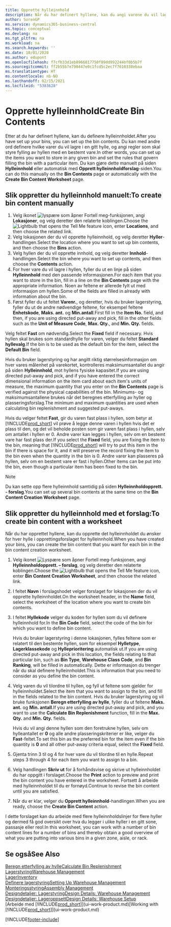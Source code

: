 ```yaml
---
title: Opprette hylleinnhold
description: Når du har definert hyllene, kan du angi varene du vil lagre i dem, og definere regler som kontrollerer hvor ofte hyller skal fylles på igjen.
author: SorenGP
ms.service: dynamics365-business-central
ms.topic: conceptual
ms.devlang: na
ms.tgt_pltfrm: na
ms.workload: na
ms.search.keywords: ''
ms.date: 10/01/2020
ms.author: edupont
ms.openlocfilehash: f7cfb33d1eb8966817750f89dd992244bf0b5b7f
ms.sourcegitcommit: ff2b55b7e790447e0c1fcd5c2ec7f7610338ebaa
ms.translationtype: HT
ms.contentlocale: nb-NO
ms.lasthandoff: 02/15/2021
ms.locfileid: "5383628"
---
```

# <a name="create-bin-contents"></a><span data-ttu-id="c0dfa-103">Opprette hylleinnhold</span><span class="sxs-lookup"><span data-stu-id="c0dfa-103">Create Bin Contents</span></span>

<span data-ttu-id="c0dfa-104">Etter at du har definert hyllene, kan du definere hylleinnholdet.</span><span class="sxs-lookup"><span data-stu-id="c0dfa-104">After you have set up your bins, you can set up the bin contents.</span></span> <span data-ttu-id="c0dfa-105">Du kan med andre ord definere hvilke varer du vil lagre i en gitt hylle, og angi regler som skal styre fylling av hyllen med en bestemt vare.</span><span class="sxs-lookup"><span data-stu-id="c0dfa-105">In other words, you can set up the items you want to store in any given bin and set the rules that govern filling the bin with a particular item.</span></span> <span data-ttu-id="c0dfa-106">Du kan gjøre dette manuelt på siden **Hylleinnhold** eller automatisk med **Opprett hylleinnholdforslag**-siden.</span><span class="sxs-lookup"><span data-stu-id="c0dfa-106">You can do this manually on the **Bin Contents** page or automatically with the **Create Bin Content Worksheet** page.</span></span>

## <a name="to-create-bin-content-manually"></a><span data-ttu-id="c0dfa-107">Slik oppretter du hylleinnhold manuelt:</span><span class="sxs-lookup"><span data-stu-id="c0dfa-107">To create bin content manually</span></span>

1. <span data-ttu-id="c0dfa-108">Velg ikonet ![lyspære som åpner Fortell meg-funksjonen](media/ui-search/search_small.png "Fortell hva du vil gjøre"), angi **Lokasjoner**, og velg deretter den relaterte koblingen.</span><span class="sxs-lookup"><span data-stu-id="c0dfa-108">Choose the ![Lightbulb that opens the Tell Me feature](media/ui-search/search_small.png "Tell me what you want to do") icon, enter **Locations**, and then choose the related link.</span></span>  
2. <span data-ttu-id="c0dfa-109">Velg lokasjonen der du vil opprette hylleinnhold, og velg deretter **Hyller**-handlingen.</span><span class="sxs-lookup"><span data-stu-id="c0dfa-109">Select the location where you want to set up bin contents,  and then choose the **Bins** action.</span></span>  
3. <span data-ttu-id="c0dfa-110">Velg hyllen der du vil opprette innhold, og velg deretter **Innhold**-handlingen.</span><span class="sxs-lookup"><span data-stu-id="c0dfa-110">Select the bin where you want to set up contents, and then choose the **Contents** action.</span></span>  
4. <span data-ttu-id="c0dfa-111">For hver vare du vil lagre i hyllen, fyller du ut en linje på siden **Hylleinnhold** med den passende informasjonen.</span><span class="sxs-lookup"><span data-stu-id="c0dfa-111">For each item that you want to store in the bin, fill in a line on the **Bin Contents** page with the appropriate information.</span></span> <span data-ttu-id="c0dfa-112">Noen av feltene er allerede fylt ut med informasjon om hyllen.</span><span class="sxs-lookup"><span data-stu-id="c0dfa-112">Some of the fields are filled in already with information about the bin.</span></span>  
5. <span data-ttu-id="c0dfa-113">Først fyller du ut feltet **Varenr.**, og deretter, hvis du bruker lagerstyring, fyller du ut de andre nødvendige feltene, for eksempel feltene **Enhetskode**, **Maks. ant.** og **Min.antall**.</span><span class="sxs-lookup"><span data-stu-id="c0dfa-113">First fill in the **Item No.** field, and then, if you are using directed put-away and pick, fill in the other fields such as the **Unit of Measure Code**, **Max. Qty.**, and **Min. Qty.** fields.</span></span>  

<span data-ttu-id="c0dfa-114">Velg feltet **Fast** om nødvendig.</span><span class="sxs-lookup"><span data-stu-id="c0dfa-114">Select the **Fixed** field if necessary.</span></span> <span data-ttu-id="c0dfa-115">Hvis hyllen skal brukes som standardhylle for varen, velger du feltet **Standard hyllevalg**.</span><span class="sxs-lookup"><span data-stu-id="c0dfa-115">If the bin is to be used as the default bin for the item, select the **Default Bin** field.</span></span>  

<span data-ttu-id="c0dfa-116">Hvis du bruker lagerstyring og har angitt riktig størrelsesinformasjon om hver vares målenhet på varekortet, kontrolleres maksimumsantallet du angir på siden **Hylleinnhold**, mot hyllens fysiske kapasitet.</span><span class="sxs-lookup"><span data-stu-id="c0dfa-116">If you are using directed put-away and pick, and if you have entered the correct dimensional information on the item card about each item's units of measure, the maximum quantity that you enter on the **Bin Contents** page is verified against the physical capabilities of the bin.</span></span> <span data-ttu-id="c0dfa-117">Minimums- og maksimumsantallene brukes når det beregnes etterfylling av hyller og plasseringsforslag.</span><span class="sxs-lookup"><span data-stu-id="c0dfa-117">The minimum and maximum quantities are used when calculating bin replenishment and suggested put-aways.</span></span>  

<span data-ttu-id="c0dfa-118">Hvis du velger feltet **Fast**, gir du varen fast plass i hyllen, som betyr at [!INCLUDE[prod_short](includes/prod_short.md)] vil prøve å legge denne varen i hyllen hvis det er plass til den, og det vil beholde posten som gir varen fast plass i hyllen, selv om antallet i hyllen er 0. Andre varer kan legges i hyllen, selv om en bestemt vare har fast plass der.</span><span class="sxs-lookup"><span data-stu-id="c0dfa-118">If you select the **Fixed** field, you are fixing the item to the bin, meaning that [!INCLUDE[prod_short](includes/prod_short.md)] will try to put this item in the bin if there is space for it, and it will preserve the record fixing the item to the bin even when the quantity in the bin is 0.</span></span> <span data-ttu-id="c0dfa-119">Andre varer kan plasseres på hyllen, selv om en bestemt vare er fast i hyllen.</span><span class="sxs-lookup"><span data-stu-id="c0dfa-119">Other items can be put into the bin, even though a particular item has been fixed to the bin.</span></span>  

> [!NOTE]  
> <span data-ttu-id="c0dfa-120">Du kan sette opp flere hylleinnhold samtidig på siden **Hylleinnholdopprett. - forslag**.</span><span class="sxs-lookup"><span data-stu-id="c0dfa-120">You can set up several bin contents at the same time on the **Bin Content Creation Worksheet** page.</span></span>  

## <a name="to-create-bin-content-with-a-worksheet"></a><span data-ttu-id="c0dfa-121">Slik oppretter du hylleinnhold med et forslag:</span><span class="sxs-lookup"><span data-stu-id="c0dfa-121">To create bin content with a worksheet</span></span>

<span data-ttu-id="c0dfa-122">Når du har opprettet hyllene, kan du opprette det hylleinnholdet du ønsker for hver hylle i opprettingsforslaget for hylleinnhold.</span><span class="sxs-lookup"><span data-stu-id="c0dfa-122">When you have created your bins, you can create the bin content that you want for each bin in the bin content creation worksheet.</span></span>

1. <span data-ttu-id="c0dfa-123">Velg ikonet ![Lyspære som åpner Fortell meg-funksjonen](media/ui-search/search_small.png "Fortell hva du vil gjøre"), angi **Hylleinnholdopprett. – forslag**, og velg deretter den relaterte koblingen.</span><span class="sxs-lookup"><span data-stu-id="c0dfa-123">Choose the ![Lightbulb that opens the Tell Me feature](media/ui-search/search_small.png "Tell me what you want to do") icon, enter **Bin Content Creation Worksheet**, and then choose the related link.</span></span>  
2. <span data-ttu-id="c0dfa-124">I feltet **Navn** i forslagshodet velger forslaget for lokasjonen der du vil opprette hylleinnholdet.</span><span class="sxs-lookup"><span data-stu-id="c0dfa-124">On the worksheet header, in the **Name** field, select the worksheet of the location where you want to create bin contents.</span></span>  
3. <span data-ttu-id="c0dfa-125">I feltet **Hyllekode** velger du koden for hyllen som du vil definere hylleinnhold for.</span><span class="sxs-lookup"><span data-stu-id="c0dfa-125">In the **Bin Code** field, select the code of the bin for which you want to define bin content.</span></span>  

    <span data-ttu-id="c0dfa-126">Hvis du bruker lagerstyring i denne lokasjonen, fylles feltene som er relatert til den bestemte hyllen, som for eksempel **Hylletype**, **Lagerklassekode** og **Hylleprioritering** automatisk ut.</span><span class="sxs-lookup"><span data-stu-id="c0dfa-126">If you are using directed put-away and pick in this location, the fields relating to that particular bin, such as **Bin Type**, **Warehouse Class Code**, and **Bin Ranking**, will be filled in automatically.</span></span> <span data-ttu-id="c0dfa-127">Dette er informasjon du trenger når du skal definere hylleinnholdet.</span><span class="sxs-lookup"><span data-stu-id="c0dfa-127">This is information that you need to consider as you define the bin content.</span></span>  
4. <span data-ttu-id="c0dfa-128">Velg varen du vil tilordne til hyllen, og fyll ut feltene som gjelder for hylleinnholdet.</span><span class="sxs-lookup"><span data-stu-id="c0dfa-128">Select the item that you want to assign to the bin, and fill in the fields related to the bin content.</span></span> <span data-ttu-id="c0dfa-129">Hvis du bruker lagerstyring og vil bruke funksjonen **Beregn etterfylling av hylle**, fyller du ut feltene **Maks. ant.** og **Min. antall**.</span><span class="sxs-lookup"><span data-stu-id="c0dfa-129">If you are using directed put-away and pick, and you want to use the **Calculate Bin Replenishment** function, fill in the **Max. Qty.** and **Min. Qty.** fields.</span></span>  

    <span data-ttu-id="c0dfa-130">Hvis du vil angi denne hyllen som den foretrukne hyllen, selv om hylleantallet er **0** og alle andre plasseringskriterier er like, velger du **Fast**-feltet.</span><span class="sxs-lookup"><span data-stu-id="c0dfa-130">To set this bin as the preferred bin for the item even if the bin quantity is **0** and all other put-away criteria equal, select the **Fixed** field.</span></span>  
5. <span data-ttu-id="c0dfa-131">Gjenta trinn 3 til og 4 for hver vare du vil tilordne til en hylle.</span><span class="sxs-lookup"><span data-stu-id="c0dfa-131">Repeat steps 3 through 4 for each item you want to assign to a bin.</span></span>  
6. <span data-ttu-id="c0dfa-132">Velg handlingen **Skriv ut** for å forhåndsvise og skrive ut hylleinnholdet du har oppgitt i forslaget.</span><span class="sxs-lookup"><span data-stu-id="c0dfa-132">Choose the **Print** action to preview and print the bin content you have entered in the worksheet.</span></span> <span data-ttu-id="c0dfa-133">Fortsett å arbeide med hylleinnholdet til du er fornøyd.</span><span class="sxs-lookup"><span data-stu-id="c0dfa-133">Continue to revise the bin content until you are satisfied.</span></span>  
7. <span data-ttu-id="c0dfa-134">Når du er klar, velger du **Opprett hylleinnhold**-handlingen.</span><span class="sxs-lookup"><span data-stu-id="c0dfa-134">When you are ready, choose the **Create Bin Content** action.</span></span>  

<span data-ttu-id="c0dfa-135">I dette forslaget kan du arbeide med flere hylleinnholdslinjer for flere hyller og dermed få god oversikt over hva du legger i ulike hyller i en gitt sone, passasje eller reol.</span><span class="sxs-lookup"><span data-stu-id="c0dfa-135">In this worksheet, you can work with a number of bin content lines for a number of bins and thereby obtain a good overview of what you are putting into various bins in a given zone, aisle, or rack.</span></span>  

## <a name="see-also"></a><span data-ttu-id="c0dfa-136">Se også</span><span class="sxs-lookup"><span data-stu-id="c0dfa-136">See Also</span></span>

[<span data-ttu-id="c0dfa-137">Beregn etterfylling av hylle</span><span class="sxs-lookup"><span data-stu-id="c0dfa-137">Calculate Bin Replenishment</span></span>](warehouse-how-to-calculate-bin-replenishment.md)  
[<span data-ttu-id="c0dfa-138">Lagerstyring</span><span class="sxs-lookup"><span data-stu-id="c0dfa-138">Warehouse Management</span></span>](warehouse-manage-warehouse.md)  
[<span data-ttu-id="c0dfa-139">Lager</span><span class="sxs-lookup"><span data-stu-id="c0dfa-139">Inventory</span></span>](inventory-manage-inventory.md)  
[<span data-ttu-id="c0dfa-140">Definere lagerstyring</span><span class="sxs-lookup"><span data-stu-id="c0dfa-140">Setting Up Warehouse Management</span></span>](warehouse-setup-warehouse.md)  
[<span data-ttu-id="c0dfa-141">Monteringsstyring</span><span class="sxs-lookup"><span data-stu-id="c0dfa-141">Assembly Management</span></span>](assembly-assemble-items.md)  
[<span data-ttu-id="c0dfa-142">Designdetaljer: Lagerstyring</span><span class="sxs-lookup"><span data-stu-id="c0dfa-142">Design Details: Warehouse Management</span></span>](design-details-warehouse-management.md)  
[<span data-ttu-id="c0dfa-143">Designdetaljer: Lageroppsett</span><span class="sxs-lookup"><span data-stu-id="c0dfa-143">Design Details: Warehouse Setup</span></span>](design-details-warehouse-setup.md)  
<span data-ttu-id="c0dfa-144">[Arbeide med [!INCLUDE[prod_short](includes/prod_short.md)]](ui-work-product.md)</span><span class="sxs-lookup"><span data-stu-id="c0dfa-144">[Working with [!INCLUDE[prod_short](includes/prod_short.md)]](ui-work-product.md)</span></span>


[!INCLUDE[footer-include](includes/footer-banner.md)]